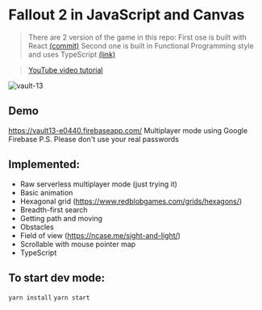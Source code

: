 # Fallout 2 in JavaScript and Canvas

> There are 2 version of the game in this repo:
> First ose is built with React [(commit)](https://github.com/RinatRezyapov/Vault-13/commit/3cdad138492932fc042d4408a6185c80f4dcc9f4)
> Second one is built in Functional Programming style and uses TypeScript [(link)](https://github.com/RinatRezyapov/Vault-13/commit/c38eba8e30b26020bb85ed537e3e9c96e76bd2b6) 

>[YouTube video tutorial](https://www.youtube.com/playlist?list=PLshG9vHWHGOgPIs2oarf1ZBTho5Jbg9JF)

![vault-13](https://github.com/RinatRezyapov/Vault-13/blob/master/dist/img/fallout2js.gif)

## Demo
https://vault13-e0440.firebaseapp.com/
Multiplayer mode using Google Firebase
P.S. Please don't use your real passwords

## Implemented: 

* Raw serverless multiplayer mode (just trying it)
* Basic animation
* Hexagonal grid (https://www.redblobgames.com/grids/hexagons/)
* Breadth-first search
* Getting path and moving
* Obstacles
* Field of view (https://ncase.me/sight-and-light/)
* Scrollable with mouse pointer map
* TypeScript


## To start dev mode:
```yarn install```
```yarn start```
